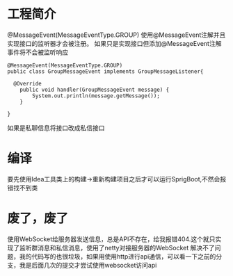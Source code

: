 # 工程简介

@MessageEvent(MessageEventType.GROUP)
使用@MessageEvent注解并且实现接口的监听器才会被注册。
如果只是实现接口但添加@MessageEvent注解事件将不会被监听响应
```
@MessageEvent(MessageEventType.GROUP)
public class GroupMessageEvent implements GroupMessageListener{

  @Override
    public void handler(GroupMessageEvent message) {
        System.out.println(message.getMessage());
    }

}
```
如果是私聊信息将接口改成私信接口

# 编译
要先使用Idea工具类上的构建->重新构建项目之后才可以运行SprigBoot,不然会报错找不到类
# 废了，废了
使用WebSocket给服务器发送信息，总是API不存在，给我报错404.这个就只实现了监听群消息和私信消息，使用了netty对接服务器的WebSocket
解决不了问题，我的代码写的也很垃圾，如果用使用http进行api通信，可以看一下之前的分支，我是后面几次的提交才尝试使用websocket访问api